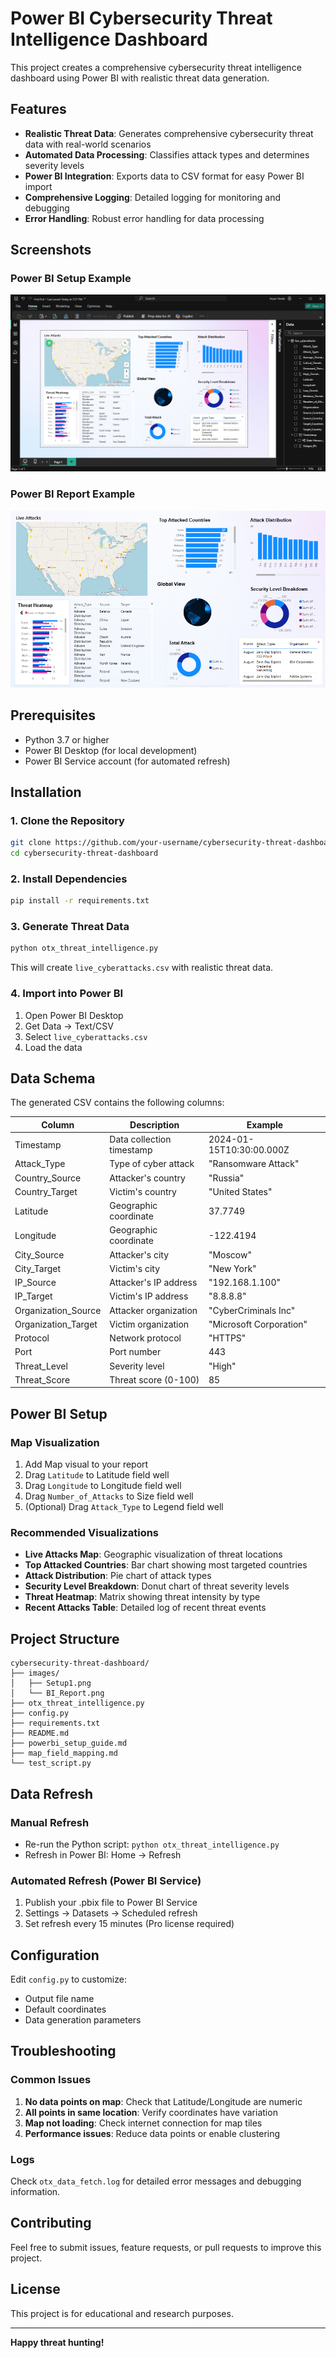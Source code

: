 # Power BI Cybersecurity Threat Intelligence Dashboard

This project creates a comprehensive cybersecurity threat intelligence dashboard using Power BI with realistic threat data generation.

## Features

- **Realistic Threat Data**: Generates comprehensive cybersecurity threat data with real-world scenarios
- **Automated Data Processing**: Classifies attack types and determines severity levels
- **Power BI Integration**: Exports data to CSV format for easy Power BI import
- **Comprehensive Logging**: Detailed logging for monitoring and debugging
- **Error Handling**: Robust error handling for data processing

## Screenshots

### Power BI Setup Example
![Power BI Setup Example](Setup1.png)

### Power BI Report Example
![Power BI Report Example](BI_Report.png)

## Prerequisites

- Python 3.7 or higher
- Power BI Desktop (for local development)
- Power BI Service account (for automated refresh)

## Installation

### 1. Clone the Repository
```bash
git clone https://github.com/your-username/cybersecurity-threat-dashboard.git
cd cybersecurity-threat-dashboard
```

### 2. Install Dependencies
```bash
pip install -r requirements.txt
```

### 3. Generate Threat Data
```bash
python otx_threat_intelligence.py
```

This will create `live_cyberattacks.csv` with realistic threat data.

### 4. Import into Power BI
1. Open Power BI Desktop
2. Get Data → Text/CSV
3. Select `live_cyberattacks.csv`
4. Load the data

## Data Schema

The generated CSV contains the following columns:

| Column | Description | Example |
|--------|-------------|---------|
| Timestamp | Data collection timestamp | 2024-01-15T10:30:00.000Z |
| Attack_Type | Type of cyber attack | "Ransomware Attack" |
| Country_Source | Attacker's country | "Russia" |
| Country_Target | Victim's country | "United States" |
| Latitude | Geographic coordinate | 37.7749 |
| Longitude | Geographic coordinate | -122.4194 |
| City_Source | Attacker's city | "Moscow" |
| City_Target | Victim's city | "New York" |
| IP_Source | Attacker's IP address | "192.168.1.100" |
| IP_Target | Victim's IP address | "8.8.8.8" |
| Organization_Source | Attacker organization | "CyberCriminals Inc" |
| Organization_Target | Victim organization | "Microsoft Corporation" |
| Protocol | Network protocol | "HTTPS" |
| Port | Port number | 443 |
| Threat_Level | Severity level | "High" |
| Threat_Score | Threat score (0-100) | 85 |

## Power BI Setup

### Map Visualization
1. Add Map visual to your report
2. Drag `Latitude` to Latitude field well
3. Drag `Longitude` to Longitude field well
4. Drag `Number_of_Attacks` to Size field well
5. (Optional) Drag `Attack_Type` to Legend field well

### Recommended Visualizations
- **Live Attacks Map**: Geographic visualization of threat locations
- **Top Attacked Countries**: Bar chart showing most targeted countries
- **Attack Distribution**: Pie chart of attack types
- **Security Level Breakdown**: Donut chart of threat severity levels
- **Threat Heatmap**: Matrix showing threat intensity by type
- **Recent Attacks Table**: Detailed log of recent threat events

## Project Structure

```
cybersecurity-threat-dashboard/
├── images/
│   ├── Setup1.png
│   └── BI_Report.png
├── otx_threat_intelligence.py
├── config.py
├── requirements.txt
├── README.md
├── powerbi_setup_guide.md
├── map_field_mapping.md
└── test_script.py
```

## Data Refresh

### Manual Refresh
- Re-run the Python script: `python otx_threat_intelligence.py`
- Refresh in Power BI: Home → Refresh

### Automated Refresh (Power BI Service)
1. Publish your .pbix file to Power BI Service
2. Settings → Datasets → Scheduled refresh
3. Set refresh every 15 minutes (Pro license required)

## Configuration

Edit `config.py` to customize:
- Output file name
- Default coordinates
- Data generation parameters

## Troubleshooting

### Common Issues
1. **No data points on map**: Check that Latitude/Longitude are numeric
2. **All points in same location**: Verify coordinates have variation
3. **Map not loading**: Check internet connection for map tiles
4. **Performance issues**: Reduce data points or enable clustering

### Logs
Check `otx_data_fetch.log` for detailed error messages and debugging information.

## Contributing

Feel free to submit issues, feature requests, or pull requests to improve this project.

## License

This project is for educational and research purposes.

---

**Happy threat hunting!** 

